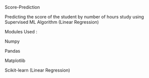 Score-Prediction

Predicting the score of the student by number of hours study using Supervised ML Algorithm (Linear Regression)

Modules Used :

Numpy

Pandas

Matplotlib

Scikit-learn (Linear Regression)
